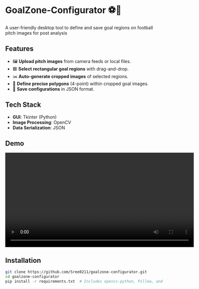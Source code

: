 # GoalZone-Configurator ⚽🎯
A user-friendly desktop tool to define and save goal regions on football pitch images for post analysis

## **Features**  
- 🖼️ **Upload pitch images** from camera feeds or local files.  
- 🟦 **Select rectangular goal regions** with drag-and-drop.  
- ✂️ **Auto-generate cropped images** of selected regions.  
- 🔳 **Define precise polygons** (4-point) within cropped goal images.  
- 📁 **Save configurations** in JSON format.  

## **Tech Stack**  
- **GUI**: Tkinter (Python)  
- **Image Processing**: OpenCV  
- **Data Serialization**: JSON  

## Demo  
<video controls width="600">
  <source src="https://sree0211.github.io/goalzone-configurator/GoalZone-Test.mp4" type="video/mp4">
</video>

## **Installation**  
```bash
git clone https://github.com/Sree0211/goalzone-configurator.git
cd goalzone-configurator
pip install -r requirements.txt  # Includes opencv-python, Pillow, and tkinter
